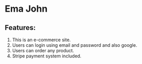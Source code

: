 # Ema John

## Features:
1. This is an e-commerce site.
2. Users can login using email and password and also google.
3. Users can order any product.
4. Stripe payment system included.